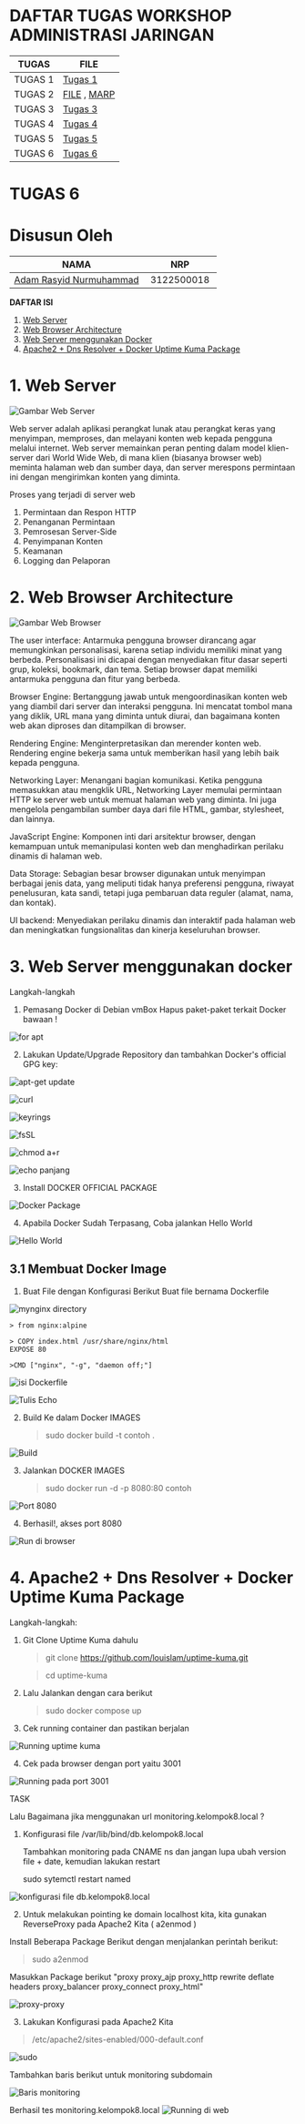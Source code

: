 # DAFTAR TUGAS WORKSHOP ADMINISTRASI JARINGAN

| TUGAS | FILE |
| ------| -----|
| TUGAS 1|  [Tugas 1](https://github.com/adamrasyid01/SysAdmin-3122500018/blob/main/Tugas1.md) |
| TUGAS 2| [FILE](Tugas_2) , [MARP](Tugas_2/assets/2_Slide_SystemAdministrasi.md)|
| TUGAS 3| [Tugas 3](https://github.com/adamrasyid01/SysAdmin-3122500018/blob/main/Tugas_3/README.md)|
| TUGAS 4| [Tugas 4](https://github.com/adamrasyid01/SysAdmin-3122500018/tree/main/Tugas_4)|
| TUGAS 5| [Tugas 5](https://github.com/adamrasyid01/SysAdmin-3122500018/blob/main/Tugas_5/README.md)|                               
| TUGAS 6| [Tugas 6](https://github.com/adamrasyid01/SysAdmin-3122500018/blob/main/Tugas_6/README.md)|                               

# TUGAS 6

# Disusun Oleh

| NAMA | NRP |
| ---- | --- |
| [Adam Rasyid Nurmuhammad](https://github.com/adamrasyid01)| 3122500018 | 

**DAFTAR ISI**

1. [Web Server](#web-server)
2. [Web Browser Architecture](#web-browser-architecture)
3. [Web Server menggunakan Docker](#web-server-menggunakan-docker)
4. [Apache2 + Dns Resolver + Docker Uptime Kuma Package](#4-apache2--dns-resolver--docker-uptime-kuma-package)


# 1. Web Server
![Gambar Web Server](https://github.com/adamrasyid01/SysAdmin-3122500018/blob/main/Tugas_6/Web%20Server.drawio.png)

Web server adalah aplikasi perangkat lunak atau perangkat keras yang menyimpan, memproses, dan melayani konten web kepada pengguna melalui internet. Web server memainkan peran penting dalam model klien-server dari World Wide Web, di mana klien (biasanya browser web) meminta halaman web dan sumber daya, dan server merespons permintaan ini dengan mengirimkan konten yang diminta.

Proses yang terjadi di server web

1. Permintaan dan Respon HTTP
2. Penanganan Permintaan
3. Pemrosesan Server-Side
4. Penyimpanan Konten
5. Keamanan
6. Logging dan Pelaporan

# 2. Web Browser Architecture

![Gambar Web Browser](https://github.com/adamrasyid01/SysAdmin-3122500018/blob/main/Tugas_6/Web%20Browser.drawio.png)

The user interface: Antarmuka pengguna browser dirancang agar memungkinkan personalisasi, karena setiap individu memiliki minat yang berbeda. Personalisasi ini dicapai dengan menyediakan fitur dasar seperti grup, koleksi, bookmark, dan tema. Setiap browser dapat memiliki antarmuka pengguna dan fitur yang berbeda.

Browser Engine: Bertanggung jawab untuk mengoordinasikan konten web yang diambil dari server dan interaksi pengguna. Ini mencatat tombol mana yang diklik, URL mana yang diminta untuk diurai, dan bagaimana konten web akan diproses dan ditampilkan di browser.

Rendering Engine: Menginterpretasikan dan merender konten web. Rendering engine bekerja sama untuk memberikan hasil yang lebih baik kepada pengguna.

Networking Layer: Menangani bagian komunikasi. Ketika pengguna memasukkan atau mengklik URL, Networking Layer memulai permintaan HTTP ke server web untuk memuat halaman web yang diminta. Ini juga mengelola pengambilan sumber daya dari file HTML, gambar, stylesheet, dan lainnya.

JavaScript Engine: Komponen inti dari arsitektur browser, dengan kemampuan untuk memanipulasi konten web dan menghadirkan perilaku dinamis di halaman web.

Data Storage: Sebagian besar browser digunakan untuk menyimpan berbagai jenis data, yang meliputi tidak hanya preferensi pengguna, riwayat penelusuran, kata sandi, tetapi juga pembaruan data reguler (alamat, nama, dan kontak).

UI backend: Menyediakan perilaku dinamis dan interaktif pada halaman web dan meningkatkan fungsionalitas dan kinerja keseluruhan browser.

# 3. Web Server menggunakan docker

Langkah-langkah

1. Pemasang Docker di Debian vmBox
Hapus paket-paket terkait Docker bawaan !

![for apt ](https://github.com/adamrasyid01/SysAdmin-3122500018/blob/main/Tugas_6/assets/1.%20for%20docker.png)

2. Lakukan Update/Upgrade Repository dan tambahkan Docker's official GPG key:

![apt-get update](https://github.com/adamrasyid01/SysAdmin-3122500018/blob/main/Tugas_6/assets/2.%20apt%20get%20update.png)

![curl](https://github.com/adamrasyid01/SysAdmin-3122500018/blob/main/Tugas_6/assets/3.install%20certificates%20curl.png)

![keyrings](https://github.com/adamrasyid01/SysAdmin-3122500018/blob/main/Tugas_6/assets/4.keyrings.png)

![fsSL](https://github.com/adamrasyid01/SysAdmin-3122500018/blob/main/Tugas_6/assets/5.%20curl%20fsSL.png)

![chmod a+r](https://github.com/adamrasyid01/SysAdmin-3122500018/blob/main/Tugas_6/assets/6.chmod%20a%2Br.png)

![echo panjang](https://github.com/adamrasyid01/SysAdmin-3122500018/blob/main/Tugas_6/assets/7.echo%20puanjangg.png)

3. Install DOCKER OFFICIAL PACKAGE

![Docker Package](https://github.com/adamrasyid01/SysAdmin-3122500018/blob/main/Tugas_6/assets/8.%20install%20docker%20packages.png)

4. Apabila Docker Sudah Terpasang, Coba jalankan Hello World

![Hello World](https://github.com/adamrasyid01/SysAdmin-3122500018/blob/main/Tugas_6/assets/9.docker%20run%20hello%20world.png)

## 3.1 Membuat Docker Image

1. Buat File dengan Konfigurasi Berikut Buat file bernama Dockerfile

![mynginx directory](https://github.com/adamrasyid01/SysAdmin-3122500018/blob/main/Tugas_6/assets/10.%20membuat%20directory%20mynginx.png)

    > from nginx:alpine

    > COPY index.html /usr/share/nginx/html
    EXPOSE 80
   
    >CMD ["nginx", "-g", "daemon off;"]

![isi Dockerfile](https://github.com/adamrasyid01/SysAdmin-3122500018/blob/main/Tugas_6/assets/11.isi%20didalam%20Dockerfile.png)

![Tulis Echo ](https://github.com/adamrasyid01/SysAdmin-3122500018/blob/main/Tugas_6/assets/12.tulis%20echo%20Hello%20C307.png)

2. Build Ke dalam Docker IMAGES

    > sudo docker build -t contoh .

![Build](https://github.com/adamrasyid01/SysAdmin-3122500018/blob/main/Tugas_6/assets/13.%20build%20ke%20dalam%20Docker%20IMAGES.png)

3. Jalankan DOCKER IMAGES

    >  sudo docker run -d -p 8080:80 contoh

![Port 8080](https://github.com/adamrasyid01/SysAdmin-3122500018/blob/main/Tugas_6/assets/14.%20docker%20run%20port%208080.png)

4. Berhasil!, akses port 8080

![Run di browser](https://github.com/adamrasyid01/SysAdmin-3122500018/blob/main/Tugas_6/assets/15.berhasil%20port%208080.png)


# 4. Apache2 + Dns Resolver + Docker Uptime Kuma Package

Langkah-langkah:

1. Git Clone Uptime Kuma dahulu

    > git clone https://github.com/louislam/uptime-kuma.git

    > cd uptime-kuma

2. Lalu Jalankan dengan cara berikut

    >  sudo docker compose up

3. Cek running container dan pastikan berjalan

![Running uptime kuma](https://github.com/adamrasyid01/SysAdmin-3122500018/blob/main/Tugas_6/assets/16.%20sudo%20docker%20ps-a.png)

4. Cek pada browser dengan port yaitu 3001

![Running pada port 3001](https://github.com/adamrasyid01/SysAdmin-3122500018/blob/main/Tugas_6/assets/17.%20running%20uptime%20kuma.png)

TASK

Lalu Bagaimana jika menggunakan url monitoring.kelompok8.local ?

1. Konfigurasi file /var/lib/bind/db.kelompok8.local

    Tambahkan monitoring pada CNAME ns dan jangan lupa ubah version file + date, kemudian lakukan restart

    sudo sytemctl restart named

![konfigurasi file db.kelompok8.local](https://github.com/adamrasyid01/SysAdmin-3122500018/blob/main/Tugas_6/assets/18.%20tambahkan%20monitoring%20di%20db.kelompok8.local.png)

2. Untuk melakukan pointing ke domain localhost kita, kita gunakan ReverseProxy pada Apache2 Kita ( a2enmod )


Install Beberapa Package Berikut dengan menjalankan perintah berikut:

> sudo a2enmod

Masukkan Package berikut "proxy proxy_ajp proxy_http rewrite deflate headers proxy_balancer proxy_connect proxy_html"

![proxy-proxy](https://github.com/adamrasyid01/SysAdmin-3122500018/blob/main/Tugas_6/assets/19.%20package%20yang%20proxy2.png)

3. Lakukan Konfigurasi pada Apache2 Kita

> /etc/apache2/sites-enabled/000-default.conf

![sudo](https://github.com/adamrasyid01/SysAdmin-3122500018/blob/main/Tugas_6/assets/20.%20setting%20enabled.png)

Tambahkan baris berikut untuk monitoring subdomain

![Baris monitoring](https://github.com/adamrasyid01/SysAdmin-3122500018/blob/main/Tugas_6/assets/21.%20tambah%20baris%20monitoring.png)


Berhasil tes monitoring.kelompok8.local
![Running di web](https://github.com/adamrasyid01/SysAdmin-3122500018/blob/main/Tugas_6/assets/22.test%20di%20web.png)
